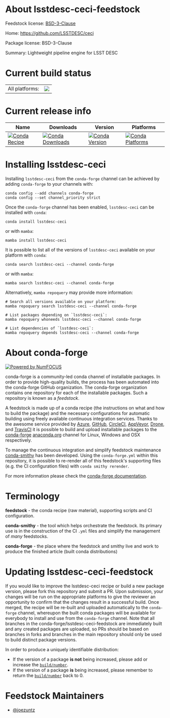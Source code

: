 About lsstdesc-ceci-feedstock
=============================

Feedstock license: [BSD-3-Clause](https://github.com/conda-forge/lsstdesc-ceci-feedstock/blob/main/LICENSE.txt)

Home: https://github.com/LSSTDESC/ceci

Package license: BSD-3-Clause

Summary: Lightweight pipeline engine for LSST DESC

Current build status
====================


<table><tr><td>All platforms:</td>
    <td>
      <a href="https://dev.azure.com/conda-forge/feedstock-builds/_build/latest?definitionId=23082&branchName=main">
        <img src="https://dev.azure.com/conda-forge/feedstock-builds/_apis/build/status/lsstdesc-ceci-feedstock?branchName=main">
      </a>
    </td>
  </tr>
</table>

Current release info
====================

| Name | Downloads | Version | Platforms |
| --- | --- | --- | --- |
| [![Conda Recipe](https://img.shields.io/badge/recipe-lsstdesc--ceci-green.svg)](https://anaconda.org/conda-forge/lsstdesc-ceci) | [![Conda Downloads](https://img.shields.io/conda/dn/conda-forge/lsstdesc-ceci.svg)](https://anaconda.org/conda-forge/lsstdesc-ceci) | [![Conda Version](https://img.shields.io/conda/vn/conda-forge/lsstdesc-ceci.svg)](https://anaconda.org/conda-forge/lsstdesc-ceci) | [![Conda Platforms](https://img.shields.io/conda/pn/conda-forge/lsstdesc-ceci.svg)](https://anaconda.org/conda-forge/lsstdesc-ceci) |

Installing lsstdesc-ceci
========================

Installing `lsstdesc-ceci` from the `conda-forge` channel can be achieved by adding `conda-forge` to your channels with:

```
conda config --add channels conda-forge
conda config --set channel_priority strict
```

Once the `conda-forge` channel has been enabled, `lsstdesc-ceci` can be installed with `conda`:

```
conda install lsstdesc-ceci
```

or with `mamba`:

```
mamba install lsstdesc-ceci
```

It is possible to list all of the versions of `lsstdesc-ceci` available on your platform with `conda`:

```
conda search lsstdesc-ceci --channel conda-forge
```

or with `mamba`:

```
mamba search lsstdesc-ceci --channel conda-forge
```

Alternatively, `mamba repoquery` may provide more information:

```
# Search all versions available on your platform:
mamba repoquery search lsstdesc-ceci --channel conda-forge

# List packages depending on `lsstdesc-ceci`:
mamba repoquery whoneeds lsstdesc-ceci --channel conda-forge

# List dependencies of `lsstdesc-ceci`:
mamba repoquery depends lsstdesc-ceci --channel conda-forge
```


About conda-forge
=================

[![Powered by
NumFOCUS](https://img.shields.io/badge/powered%20by-NumFOCUS-orange.svg?style=flat&colorA=E1523D&colorB=007D8A)](https://numfocus.org)

conda-forge is a community-led conda channel of installable packages.
In order to provide high-quality builds, the process has been automated into the
conda-forge GitHub organization. The conda-forge organization contains one repository
for each of the installable packages. Such a repository is known as a *feedstock*.

A feedstock is made up of a conda recipe (the instructions on what and how to build
the package) and the necessary configurations for automatic building using freely
available continuous integration services. Thanks to the awesome service provided by
[Azure](https://azure.microsoft.com/en-us/services/devops/), [GitHub](https://github.com/),
[CircleCI](https://circleci.com/), [AppVeyor](https://www.appveyor.com/),
[Drone](https://cloud.drone.io/welcome), and [TravisCI](https://travis-ci.com/)
it is possible to build and upload installable packages to the
[conda-forge](https://anaconda.org/conda-forge) [anaconda.org](https://anaconda.org/)
channel for Linux, Windows and OSX respectively.

To manage the continuous integration and simplify feedstock maintenance
[conda-smithy](https://github.com/conda-forge/conda-smithy) has been developed.
Using the ``conda-forge.yml`` within this repository, it is possible to re-render all of
this feedstock's supporting files (e.g. the CI configuration files) with ``conda smithy rerender``.

For more information please check the [conda-forge documentation](https://conda-forge.org/docs/).

Terminology
===========

**feedstock** - the conda recipe (raw material), supporting scripts and CI configuration.

**conda-smithy** - the tool which helps orchestrate the feedstock.
                   Its primary use is in the construction of the CI ``.yml`` files
                   and simplify the management of *many* feedstocks.

**conda-forge** - the place where the feedstock and smithy live and work to
                  produce the finished article (built conda distributions)


Updating lsstdesc-ceci-feedstock
================================

If you would like to improve the lsstdesc-ceci recipe or build a new
package version, please fork this repository and submit a PR. Upon submission,
your changes will be run on the appropriate platforms to give the reviewer an
opportunity to confirm that the changes result in a successful build. Once
merged, the recipe will be re-built and uploaded automatically to the
`conda-forge` channel, whereupon the built conda packages will be available for
everybody to install and use from the `conda-forge` channel.
Note that all branches in the conda-forge/lsstdesc-ceci-feedstock are
immediately built and any created packages are uploaded, so PRs should be based
on branches in forks and branches in the main repository should only be used to
build distinct package versions.

In order to produce a uniquely identifiable distribution:
 * If the version of a package **is not** being increased, please add or increase
   the [``build/number``](https://docs.conda.io/projects/conda-build/en/latest/resources/define-metadata.html#build-number-and-string).
 * If the version of a package **is** being increased, please remember to return
   the [``build/number``](https://docs.conda.io/projects/conda-build/en/latest/resources/define-metadata.html#build-number-and-string)
   back to 0.

Feedstock Maintainers
=====================

* [@joezuntz](https://github.com/joezuntz/)

